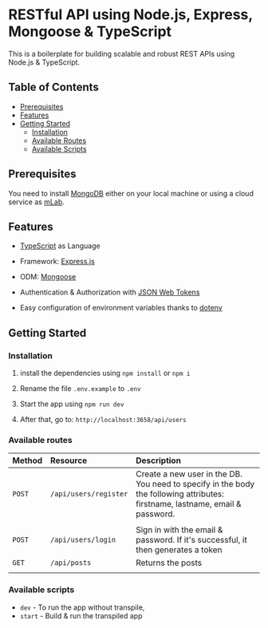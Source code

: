 # RESTful API using Node.js, Express, Mongoose & TypeScript

This is a boilerplate for building scalable and robust REST APIs using Node.js & TypeScript.

## Table of Contents

- [Prerequisites](#prerequisites)
- [Features](#features)
- [Getting Started](#getting-started)
  - [Installation](#installation)
  - [Available Routes](#available-routes)
  - [Available Scripts](#available-scripts)

## Prerequisites

You need to install [MongoDB](https://docs.mongodb.com/manual/administration/install-community/) either on your local machine or using a cloud service as [mLab](https://mlab.com/).

## Features

- [TypeScript](https://www.typescriptlang.org/) as Language

- Framework: [Express.js](https://expressjs.com/)

- ODM: [Mongoose](https://mongoosejs.com/)

- Authentication & Authorization with [JSON Web Tokens](https://jwt.io/)

- Easy configuration of environment variables thanks to [dotenv](https://github.com/motdotla/dotenv)

## Getting Started

### Installation

1. install the dependencies using `npm install` or `npm i`

2. Rename the file `.env.example` to `.env`

3. Start the app using `npm run dev`

4. After that, go to: `http://localhost:3658/api/users`



### Available routes

| Method   | Resource                  | Description                                                                                                                       |
| :------- | :--------------           | :------------------------------------------------------------------------------------------------------------------------------------------ |
| `POST`   | `/api/users/register`     | Create a new user in the DB. You need to specify in the body the following attributes: firstname, lastname, email & password. 
                     |
| `POST`   | `/api/users/login`        | Sign in with the email & password. If it's successful, it then generates a token                                         |
| `GET`    | `/api/posts`              | Returns the posts
                     |     

### Available scripts

- `dev` - To run the app without transpile,
- `start` - Build & run the transpiled app